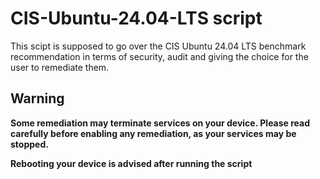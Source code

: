 # CIS-Ubuntu-24.04-LTS script

This scipt is supposed to go over the CIS Ubuntu 24.04 LTS benchmark recommendation in terms of security, audit and giving the choice for the user to remediate them.

## Warning
**Some remediation may terminate services on your device. Please read carefully before enabling any remediation, as your services may be stopped.**


**Rebooting your device is advised after running the script**
